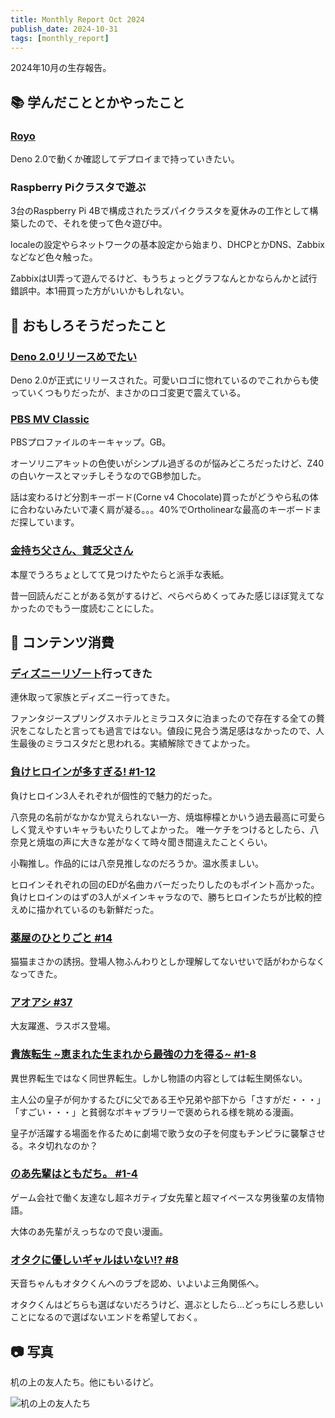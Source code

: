 ```yaml
---
title: Monthly Report Oct 2024
publish_date: 2024-10-31
tags: [monthly_report]
---
```


2024年10月の生存報告。

## 📚 学んだこととかやったこと

### [Royo](https://github.com/ryoo14/royo)

Deno 2.0で動くか確認してデプロイまで持っていきたい。

### Raspberry Piクラスタで遊ぶ

3台のRaspberry Pi 4Bで構成されたラズパイクラスタを夏休みの工作として構築したので、それを使って色々遊び中。

localeの設定やらネットワークの基本設定から始まり、DHCPとかDNS、Zabbixなどなど色々触った。

ZabbixはUI弄って遊んでるけど、もうちょっとグラフなんとかならんかと試行錯誤中。本1冊買った方がいいかもしれない。

## 🧐 おもしろそうだったこと

### [Deno 2.0リリースめでたい](https://deno.com/blog/v2.0)

Deno 2.0が正式にリリースされた。可愛いロゴに惚れているのでこれからも使っていくつもりだったが、まさかのロゴ変更で震えている。

### [PBS MV Classic](https://cannonkeys.com/products/pbs-mv-classic)

PBSプロファイルのキーキャップ。GB。

オーソリニアキットの色使いがシンプル過ぎるのが悩みどころだったけど、Z40の白いケースとマッチしそうなのでGB参加した。

話は変わるけど分割キーボード(Corne v4 Chocolate)買ったがどうやら私の体に合わないみたいで凄く肩が凝る。。。40%でOrtholinearな最高のキーボードまだ探しています。

### [金持ち父さん、貧乏父さん](https://amzn.to/4e5XVf5)

本屋でうろちょとしてて見つけたやたらと派手な表紙。

昔一回読んだことがある気がするけど、ぺらぺらめくってみた感じほぼ覚えてなかったのでもう一度読むことにした。

## 👾 コンテンツ消費

### [ディズニーリゾート](https://www.tokyodisneyresort.jp)行ってきた

連休取って家族とディズニー行ってきた。

ファンタジースプリングスホテルとミラコスタに泊まったので存在する全ての贅沢をこなしたと言っても過言ではない。値段に見合う満足感はなかったので、人生最後のミラコスタだと思われる。実績解除できてよかった。

### [負けヒロインが多すぎる! #1-12](https://annict.com/works/12075)

負けヒロイン3人それぞれが個性的で魅力的だった。

八奈見の名前がなかなか覚えられない一方、焼塩檸檬とかいう過去最高に可愛らしく覚えやすいキャラもいたりしてよかった。
唯一ケチをつけるとしたら、八奈見と焼塩の声に大きな差がなくて時々聞き間違えたことくらい。

小鞠推し。作品的には八奈見推しなのだろうか。温水羨ましい。

ヒロインそれぞれの回のEDが名曲カバーだったりしたのもポイント高かった。負けヒロインのはずの3人がメインキャラなので、勝ちヒロインたちが比較的控えめに描かれているのも新鮮だった。

### [薬屋のひとりごと #14](https://amzn.to/3Nyqqam)

猫猫まさかの誘拐。登場人物ふんわりとしか理解してないせいで話がわからなくなってきた。

### [アオアシ #37](https://amzn.to/3YvF7RC)

大友躍進、ラスボス登場。

### [貴族転生 \~恵まれた生まれから最強の力を得る\~ #1-8](https://amzn.to/3NAPptq)

異世界転生ではなく同世界転生。しかし物語の内容としては転生関係ない。 

主人公の皇子が何かするたびに父である王や兄弟や部下から「さすがだ・・・」「すごい・・・」と貧弱なボキャブラリーで褒められる様を眺める漫画。

皇子が活躍する場面を作るために劇場で歌う女の子を何度もチンピラに襲撃させる。ネタ切れなのか？

### [のあ先輩はともだち。 #1-4](https://amzn.to/4heEG5U)

ゲーム会社で働く友達なし超ネガティブ女先輩と超マイペースな男後輩の友情物語。

大体のあ先輩がえっちなので良い漫画。

### [オタクに優しいギャルはいない!? #8](https://amzn.to/3NxnN8Q)

天音ちゃんもオタクくんへのラブを認め、いよいよ三角関係へ。

オタクくんはどちらも選ばないだろうけど、選ぶとしたら…どっちにしろ悲しいことになるので選ばないエンドを希望しておく。

## 📷 写真

机の上の友人たち。他にもいるけど。

![机の上の友人たち](https://d3toh8on7lf5va.cloudfront.net/desk_friends.jpg)
